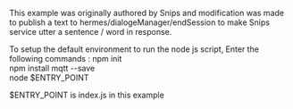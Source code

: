 This example was originally authored by Snips and modification was made to publish a text to hermes/dialogeManager/endSession to make Snips service utter a sentence / word in response.

To setup the default environment to run the node js script,
Enter the following commands :
npm init<br/>
npm install mqtt --save<br/>
node $ENTRY_POINT<br/>

$ENTRY_POINT is index.js in this example
